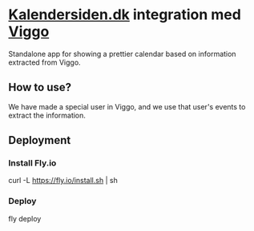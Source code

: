 # [Kalendersiden.dk](http://kalendersiden.dk) integration med [Viggo](http://hvemerviggo.dk)

Standalone app for showing a prettier calendar based on information extracted from Viggo.

## How to use?

We have made a special user in Viggo, and we use that user's events to extract the information.

## Deployment

### Install Fly.io

  curl -L https://fly.io/install.sh | sh

### Deploy

  fly deploy
